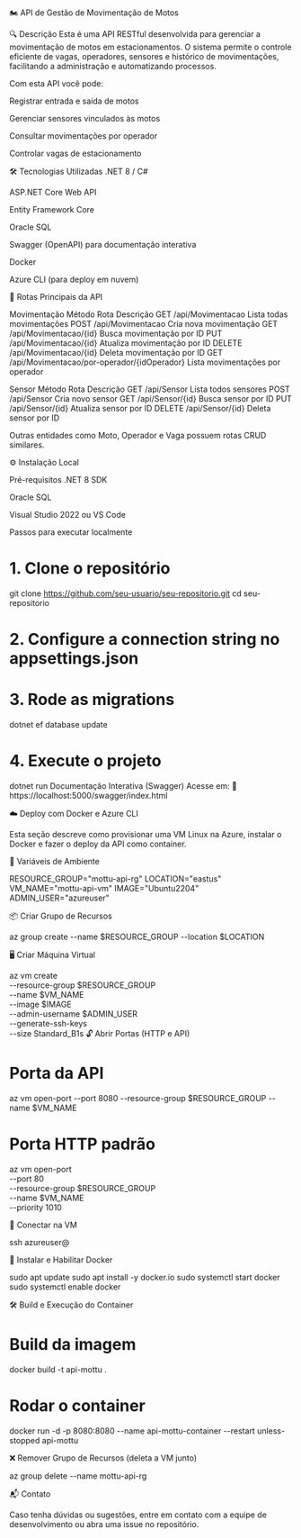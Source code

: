 🏍️ API de Gestão de Movimentação de Motos

🔍 Descrição
Esta é uma API RESTful desenvolvida para gerenciar a movimentação de motos em estacionamentos.
O sistema permite o controle eficiente de vagas, operadores, sensores e histórico de movimentações, facilitando a administração e automatizando processos.

Com esta API você pode:

Registrar entrada e saída de motos

Gerenciar sensores vinculados às motos

Consultar movimentações por operador

Controlar vagas de estacionamento

🛠️ Tecnologias Utilizadas
.NET 8 / C#

ASP.NET Core Web API

Entity Framework Core

Oracle SQL

Swagger (OpenAPI) para documentação interativa

Docker

Azure CLI (para deploy em nuvem)

🚀 Rotas Principais da API

Movimentação
Método	Rota	Descrição
GET	/api/Movimentacao	Lista todas movimentações
POST	/api/Movimentacao	Cria nova movimentação
GET	/api/Movimentacao/{id}	Busca movimentação por ID
PUT	/api/Movimentacao/{id}	Atualiza movimentação por ID
DELETE	/api/Movimentacao/{id}	Deleta movimentação por ID
GET	/api/Movimentacao/por-operador/{idOperador}	Lista movimentações por operador

Sensor
Método	Rota	Descrição
GET	/api/Sensor	Lista todos sensores
POST	/api/Sensor	Cria novo sensor
GET	/api/Sensor/{id}	Busca sensor por ID
PUT	/api/Sensor/{id}	Atualiza sensor por ID
DELETE	/api/Sensor/{id}	Deleta sensor por ID

Outras entidades como Moto, Operador e Vaga possuem rotas CRUD similares.

⚙️ Instalação Local

Pré-requisitos
.NET 8 SDK

Oracle SQL

Visual Studio 2022 ou VS Code

Passos para executar localmente

# 1. Clone o repositório
git clone https://github.com/seu-usuario/seu-repositorio.git
cd seu-repositorio

# 2. Configure a connection string no appsettings.json

# 3. Rode as migrations
dotnet ef database update

# 4. Execute o projeto
dotnet run
Documentação Interativa (Swagger)
Acesse em:
📄 https://localhost:5000/swagger/index.html

☁️ Deploy com Docker e Azure CLI

Esta seção descreve como provisionar uma VM Linux na Azure, instalar o Docker e fazer o deploy da API como container.

🔧 Variáveis de Ambiente

RESOURCE_GROUP="mottu-api-rg"
LOCATION="eastus"
VM_NAME="mottu-api-vm"
IMAGE="Ubuntu2204"
ADMIN_USER="azureuser"

📦 Criar Grupo de Recursos

az group create --name $RESOURCE_GROUP --location $LOCATION

🖥️ Criar Máquina Virtual

az vm create \
  --resource-group $RESOURCE_GROUP \
  --name $VM_NAME \
  --image $IMAGE \
  --admin-username $ADMIN_USER \
  --generate-ssh-keys \
  --size Standard_B1s
🔓 Abrir Portas (HTTP e API)

# Porta da API
az vm open-port --port 8080 --resource-group $RESOURCE_GROUP --name $VM_NAME

# Porta HTTP padrão
az vm open-port \
  --port 80 \
  --resource-group $RESOURCE_GROUP \
  --name $VM_NAME \
  --priority 1010
  
🔐 Conectar na VM

ssh azureuser@<ip-publico-da-vm>

🐳 Instalar e Habilitar Docker

sudo apt update
sudo apt install -y docker.io
sudo systemctl start docker
sudo systemctl enable docker

🛠️ Build e Execução do Container

# Build da imagem
docker build -t api-mottu .

# Rodar o container
docker run -d -p 8080:8080 --name api-mottu-container --restart unless-stopped api-mottu

❌ Remover Grupo de Recursos (deleta a VM junto)

az group delete --name mottu-api-rg

📬 Contato

Caso tenha dúvidas ou sugestões, entre em contato com a equipe de desenvolvimento ou abra uma issue no repositório.

